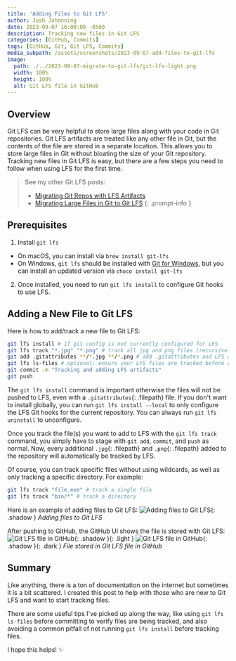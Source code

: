 ```yaml
---
title: 'Adding Files to Git LFS'
author: Josh Johanning
date: 2023-09-07 16:00:00 -0500
description: Tracking new files in Git LFS
categories: [GitHub, Commits]
tags: [GitHub, Git, Git LFS, Commits]
media_subpath: /assets/screenshots/2023-09-07-add-files-to-git-lfs
image:
  path: ./../2023-09-07-migrate-to-git-lfs/git-lfs-light.png
  width: 100%
  height: 100%
  alt: Git LFS file in GitHub
---
```


## Overview

Git LFS can be very helpful to store large files along with your code in Git repositories. Git LFS artifacts are treated like any other file in Git, but the contents of the file are stored in a separate location. This allows you to store large files in Git without bloating the size of your Git repository. Tracking new files in Git LFS is easy, but there are a few steps you need to follow when using LFS for the first time.

> See my other Git LFS posts:
> - [Migrating Git Repos with LFS Artifacts](/posts/migrate-git-lfs-artifacts/)
> - [Migrating Large Files in Git to Git LFS](/posts/migrate-to-git-lfs/)
{: .prompt-info }

## Prerequisites

1. Install `git lfs`
  - On macOS, you can install via `brew install git-lfs` 
  - On Windows, `git lfs` should be installed with [Git for Windows](https://gitforwindows.org/), but you can install an updated version via `choco install git-lfs`
2. Once installed, you need to run `git lfs install` to configure Git hooks to use LFS.

## Adding a New File to Git LFS

Here is how to add/track a new file to Git LFS:

```bash
git lfs install # if git config is not currently configured for LFS
git lfs track "*.jpg" "*.png" # track all jpg and png files (recursively)
git add .gitattributes **/*.jpg **/*.png # add .gitattributes and LFS artifacts (recursively)
git lfs ls-files # optional: ensure your LFS files are tracked before committing
git commit -m "Tracking and adding LFS artifacts"
git push
```

The `git lfs install` command is important otherwise the files will not be pushed to LFS, even with a `.gitattributes`{: .filepath} file. If you don't want to install globally, you can run `git lfs install --local` to only configure the LFS Git hooks for the current repository. You can always run `git lfs uninstall` to unconfigure. 

Once you track the file(s) you want to add to LFS with the `git lfs track` command, you simply have to stage with `git add`, `commit`, and `push` as normal. Now, every additional `.jpg`{: .filepath} and `.png`{: .filepath} added to the repository will automatically be tracked by LFS.

Of course, you can track specific files without using wildcards, as well as only tracking a specific directory. For example:

```bash
git lfs track "file.exe" # track a single file
git lfs track "bin/*" # track a directory
```

Here is an example of adding files to Git LFS:
![Adding files to Git LFS](git-lfs-add.png){: .shadow }
_Adding files to Git LFS_

After pushing to GitHub, the GitHub UI shows the file is stored with Git LFS:
![Git LFS file in GitHub](./../2023-09-07-migrate-git-lfs-artifacts/git-lfs-light.png){: .shadow }{: .light }
![Git LFS file in GitHub](./../2023-09-07-migrate-git-lfs-artifacts/git-lfs-dark.png){: .shadow }{: .dark }
_File stored in Git LFS file in GitHub_

## Summary

Like anything, there is a ton of documentation on the internet but sometimes it is a bit scattered. I created this post to help with those who are new to Git LFS and want to start tracking files. 

There are some useful tips I've picked up along the way, like using `git lfs ls-files` before committing to verify files are being tracked, and also avoiding a common pitfall of not running `git lfs install` before tracking files.

I hope this helps! ✨
